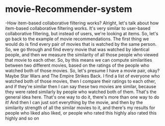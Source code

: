 # movie-Recommender-system

-How item-based collaborative filtering works?
Alright, let's talk about how item-based collaborative filtering works. It's very
similar to user-based collaborative filtering, but instead of users, we're looking at
items.
So, let's go back to the example of movie recommendations. The first thing we
would do is find every pair of movies that is watched by the same person. So, we
go through and find every movie that was watched by identical people, and then
we measure the similarity of all those people who viewed that movie to each
other. So, by this means we can compute similarities between two different
movies, based on the ratings of the people who watched both of those movies.
So, let's presume I have a movie pair, okay? Maybe Star Wars and The Empire
Strikes Back. I find a list of everyone who watched both of those movies, then I
compare their ratings to each other, and if they're similar then I can say these two
movies are similar, because they were rated similarly by people who watched
both of them. That's the general idea here. That's one way to do it, there's more
than one way to do it!
And then I can just sort everything by the movie, and then by the similarity
strength of all the similar movies to it, and there's my results for people who
liked also liked, or people who rated this highly also rated this highly and so on
